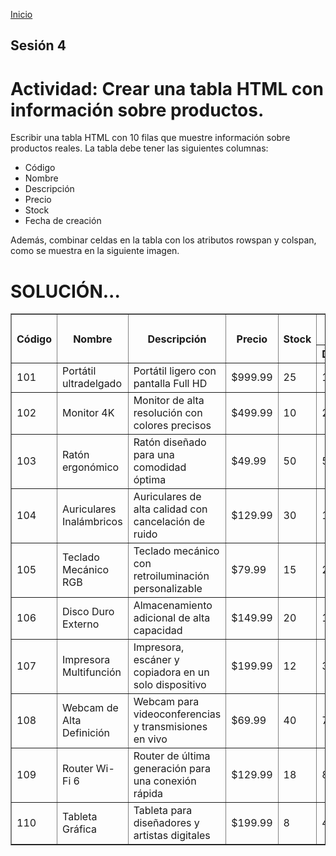 <!-- No borrar o modificar -->
[Inicio](./index.md)

## Sesión 4

# Actividad: Crear una tabla HTML con información sobre productos.

Escribir una tabla HTML con 10 filas que muestre información sobre productos reales. La tabla debe tener las siguientes columnas:

- Código
- Nombre
- Descripción
- Precio
- Stock
- Fecha de creación

Además, combinar celdas en la tabla con los atributos rowspan y colspan, como se muestra en la siguiente imagen.

# SOLUCIÓN...

<!DOCTYPE html>
<html>
<head>
    <title>Tabla de Productos de Computadora Modernos</title>
</head>
<body>
    <table border="1">
        <tr>
            <th rowspan="2">Código</th>
            <th rowspan="2">Nombre</th>
            <th rowspan="2">Descripción</th>
            <th rowspan="2">Precio</th>
            <th rowspan="2">Stock</th>
            <th colspan="2">Fecha de Creación</th>
        </tr>
        <tr>
            <th>Día</th>
            <th>Mes y Año</th>
        </tr>
        <tr>
            <td>101</td>
            <td>Portátil ultradelgado</td>
            <td>Portátil ligero con pantalla Full HD</td>
            <td>$999.99</td>
            <td>25</td>
            <td>15</td>
            <td>Octubre</td>
            <td>2023</td>
        </tr>
        <tr>
            <td>102</td>
            <td>Monitor 4K</td>
            <td>Monitor de alta resolución con colores precisos</td>
            <td>$499.99</td>
            <td>10</td>
            <td>22</td>
            <td>Septiembre</td>
            <td>2023</td>
        </tr>
        <tr>
            <td>103</td>
            <td>Ratón ergonómico</td>
            <td>Ratón diseñado para una comodidad óptima</td>
            <td>$49.99</td>
            <td>50</td>
            <td>5</td>
            <td>Noviembre</td>
            <td>2023</td>
        </tr>
        <tr>
            <td>104</td>
            <td>Auriculares Inalámbricos</td>
            <td>Auriculares de alta calidad con cancelación de ruido</td>
            <td>$129.99</td>
            <td>30</td>
            <td>10</td>
            <td>Agosto</td>
            <td>2023</td>
        </tr>
        <tr>
            <td>105</td>
            <td>Teclado Mecánico RGB</td>
            <td>Teclado mecánico con retroiluminación personalizable</td>
            <td>$79.99</td>
            <td>15</td>
            <td>2</td>
            <td>Julio</td>
            <td>2023</td>
        </tr>
        <tr>
            <td>106</td>
            <td>Disco Duro Externo</td>
            <td>Almacenamiento adicional de alta capacidad</td>
            <td>$149.99</td>
            <td>20</td>
            <td>12</td>
            <td>Abril</td>
            <td>2023</td>
        </tr>
        <tr>
            <td>107</td>
            <td>Impresora Multifunción</td>
            <td>Impresora, escáner y copiadora en un solo dispositivo</td>
            <td>$199.99</td>
            <td>12</td>
            <td>3</td>
            <td>Enero</td>
            <td>2023</td>
        </tr>
        <tr>
            <td>108</td>
            <td>Webcam de Alta Definición</td>
            <td>Webcam para videoconferencias y transmisiones en vivo</td>
            <td>$69.99</td>
            <td>40</td>
            <td>7</td>
            <td>Marzo</td>
            <td>2023</td>
        </tr>
        <tr>
            <td>109</td>
            <td>Router Wi-Fi 6</td>
            <td>Router de última generación para una conexión rápida</td>
            <td>$129.99</td>
            <td>18</td>
            <td>8</td>
            <td>Junio</td>
            <td>2023</td>
        </tr>
        <tr>
            <td>110</td>
            <td>Tableta Gráfica</td>
            <td>Tableta para diseñadores y artistas digitales</td>
            <td>$199.99</td>
            <td>8</td>
            <td>4</td>
            <td>Mayo</td>
            <td>2023</td>
        </tr>
    </table>
</body>
</html>



